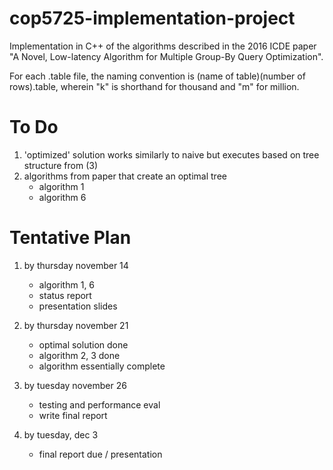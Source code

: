 # cop5725-implementation-project

Implementation in C++ of the algorithms described in the 2016 ICDE paper "A Novel, Low-latency Algorithm for Multiple Group-By Query Optimization".

For each .table file, the naming convention is (name of table)(number of rows).table, wherein "k" is shorthand for thousand and "m" for million.


# To Do

1. 'optimized' solution works similarly to naive but executes based on tree structure from (3)
3. algorithms from paper that create an optimal tree
    - algorithm 1
    - algorithm 6
    

# Tentative Plan

1. by thursday november 14
    - algorithm 1, 6
    - status report
    - presentation slides
    
2. by thursday november 21
    - optimal solution done
    - algorithm 2, 3 done
    - algorithm essentially complete
    
3. by tuesday november 26
    - testing and performance eval
    - write final report
    
4. by tuesday, dec 3
    - final report due / presentation

    
